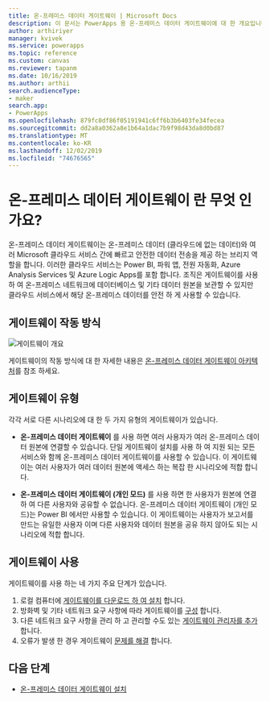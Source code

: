 ```yaml
---
title: 온-프레미스 데이터 게이트웨이 | Microsoft Docs
description: 이 문서는 PowerApps 용 온-프레미스 데이터 게이트웨이에 대 한 개요입니다.
author: arthiriyer
manager: kvivek
ms.service: powerapps
ms.topic: reference
ms.custom: canvas
ms.reviewer: tapanm
ms.date: 10/16/2019
ms.author: arthii
search.audienceType:
- maker
search.app:
- PowerApps
ms.openlocfilehash: 879fc0df86f05191941c6ff6b3b6403fe34fecea
ms.sourcegitcommit: dd2a8a0362a8e1b64a1dac7b9f98d43da8d0bd87
ms.translationtype: MT
ms.contentlocale: ko-KR
ms.lasthandoff: 12/02/2019
ms.locfileid: "74676565"
---
```

# <a name="what-is-an-on-premises-data-gateway"></a>온-프레미스 데이터 게이트웨이 란 무엇 인가요?

온-프레미스 데이터 게이트웨이는 온-프레미스 데이터 (클라우드에 없는 데이터)와 여러 Microsoft 클라우드 서비스 간에 빠르고 안전한 데이터 전송을 제공 하는 브리지 역할을 합니다. 이러한 클라우드 서비스는 Power BI, 파워 앱, 전원 자동화, Azure Analysis Services 및 Azure Logic Apps를 포함 합니다. 조직은 게이트웨이를 사용 하 여 온-프레미스 네트워크에 데이터베이스 및 기타 데이터 원본을 보관할 수 있지만 클라우드 서비스에서 해당 온-프레미스 데이터를 안전 하 게 사용할 수 있습니다.

## <a name="how-the-gateway-works"></a>게이트웨이 작동 방식

![게이트웨이 개요](media/gateway-reference/on-premises-data-gateway.png)

게이트웨이의 작동 방식에 대 한 자세한 내용은 [온-프레미스 데이터 게이트웨이 아키텍처](/data-integration/gateway/service-gateway-onprem-indepth)를 참조 하세요.

## <a name="types-of-gateways"></a>게이트웨이 유형

각각 서로 다른 시나리오에 대 한 두 가지 유형의 게이트웨이가 있습니다.

- **온-프레미스 데이터 게이트웨이** 를 사용 하면 여러 사용자가 여러 온-프레미스 데이터 원본에 연결할 수 있습니다. 단일 게이트웨이 설치를 사용 하 여 지원 되는 모든 서비스와 함께 온-프레미스 데이터 게이트웨이를 사용할 수 있습니다. 이 게이트웨이는 여러 사용자가 여러 데이터 원본에 액세스 하는 복잡 한 시나리오에 적합 합니다.

- **온-프레미스 데이터 게이트웨이 (개인 모드)** 를 사용 하면 한 사용자가 원본에 연결 하 여 다른 사용자와 공유할 수 없습니다. 온-프레미스 데이터 게이트웨이 (개인 모드)는 Power BI 에서만 사용할 수 있습니다. 이 게이트웨이는 사용자가 보고서를 만드는 유일한 사용자 이며 다른 사용자와 데이터 원본을 공유 하지 않아도 되는 시나리오에 적합 합니다.

## <a name="use-a-gateway"></a>게이트웨이 사용

게이트웨이를 사용 하는 네 가지 주요 단계가 있습니다.

1. 로컬 컴퓨터에 [게이트웨이를 다운로드 하 여 설치](/data-integration/gateway/service-gateway-install) 합니다.
2. 방화벽 및 기타 네트워크 요구 사항에 따라 게이트웨이를 [구성](/data-integration/gateway/service-gateway-app) 합니다.
3. 다른 네트워크 요구 사항을 관리 하 고 관리할 수도 있는 [게이트웨이 관리자를 추가](/data-integration/gateway/service-gateway-manage) 합니다.
4. 오류가 발생 한 경우 게이트웨이 [문제를 해결](/data-integration/gateway/service-gateway-tshoot) 합니다.

## <a name="next-steps"></a>다음 단계

- [온-프레미스 데이터 게이트웨이 설치](/data-integration/gateway/service-gateway-install)